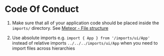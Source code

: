 # Code Of Conduct

1. Make sure that all of your application code should be placed inside the `imports/` directory. See [Meteor - File structure](https://guide.meteor.com/structure.html#javascript-structure)

2. Use absolute imports e.g. `import { App } from '/imports/ui/App'` instead of relative imports `../../../imports/ui/App` when you need to import files across hierarchies